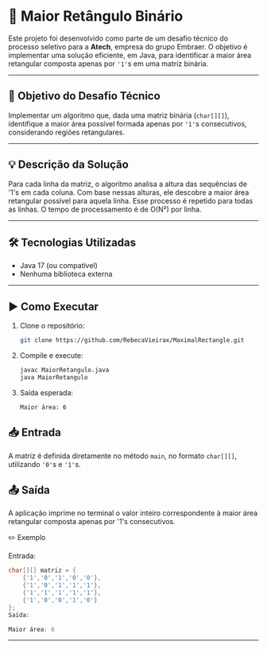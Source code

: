 # 📐 Maior Retângulo Binário

Este projeto foi desenvolvido como parte de um desafio técnico do processo seletivo para a **Atech**, empresa do grupo Embraer. O objetivo é implementar uma solução eficiente, em Java, para identificar a maior área retangular composta apenas por `'1'`s em uma matriz binária.

---

## 🎯 Objetivo do Desafio Técnico

Implementar um algoritmo que, dada uma matriz binária (`char[][]`), identifique a maior área possível formada apenas por `'1'`s consecutivos, considerando regiões retangulares.

---

## 💡 Descrição da Solução

Para cada linha da matriz, o algoritmo analisa a altura das sequências de '1's em cada coluna. Com base nessas alturas, ele descobre a maior área retangular possível para aquela linha. Esse processo é repetido para todas as linhas. O tempo de processamento é de O(N²) por linha.

---

## 🛠 Tecnologias Utilizadas

- Java 17 (ou compatível)
- Nenhuma biblioteca externa

---

## ▶️ Como Executar

1. Clone o repositório:
   ```bash
   git clone https://github.com/RebecaVieirax/MaximalRectangle.git

2.  Compile e execute:
    ```bash
    javac MaiorRetangulo.java
    java MaiorRetangulo
    ```

3.  Saída esperada:
    ```
    Maior área: 6
    ```

## 📥 Entrada

A matriz é definida diretamente no método `main`, no formato `char[][]`, utilizando `'0'`s e `'1'`s.


## 📤 Saída

A aplicação imprime no terminal o valor inteiro correspondente à maior área retangular composta apenas por '1's consecutivos.

✏️ Exemplo

Entrada:

```java
char[][] matriz = {
    {'1','0','1','0','0'},
    {'1','0','1','1','1'},
    {'1','1','1','1','1'},
    {'1','0','0','1','0'}
};
Saída:

Maior área: 6
```





---

